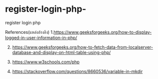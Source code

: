 # register-login-php-
register login php 

References(แหล่งอ้างอิง)
1.https://www.geeksforgeeks.org/how-to-display-logged-in-user-information-in-php/

2. https://www.geeksforgeeks.org/how-to-fetch-data-from-localserver-database-and-display-on-html-table-using-php/

3. https://www.w3schools.com/php

4. https://stackoverflow.com/questions/8660536/variable-in-mkdir